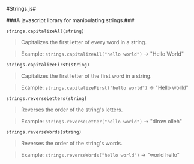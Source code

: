 #Strings.js#

###A javascript library for manipulating strings.###

`strings.capitalizeAll(string)`

>Capitalizes the first letter of every word in a string.

>Example: `strings.capitalizeAll("hello world")` &rarr; "Hello World"

`strings.capitalizeFirst(string)`

> Capitalizes the first letter of the first word in a string.

> Example: `strings.capitalizeFirst("hello world")` &rarr; "Hello world"

`strings.reverseLetters(string)`

> Reverses the order of the string's letters.

> Example: `strings.reverseLetter("hello world")` &rarr; "dlrow olleh"

`strings.reverseWords(string)`

> Reverses the order of the string's words.

> Example: `strings.reverseWords("hello world")` &rarr; "world hello"
